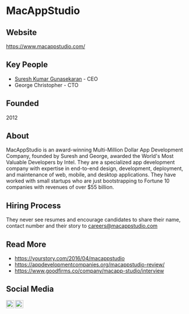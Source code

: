 # MacAppStudio 

## Website

https://www.macappstudio.com/

## Key People

- [Suresh Kumar Gunasekaran](https://in.linkedin.com/in/sureshceo) - CEO
- George Christopher - CTO

## Founded

2012

## About

MacAppStudio is an award-winning Multi-Million Dollar App Development Company, founded by Suresh and George, awarded the World's Most Valuable Developers by Intel. They are a specialized app development company with expertise in end-to-end design, development, deployment, and maintenance of web, mobile, and desktop applications. They have worked with small startups who are just bootstrapping to Fortune 10 companies with revenues of over $55 billion.

## Hiring Process

They never see resumes and encourage candidates to share their name, contact number and their story to careers@macappstudio.com

## Read More

- https://yourstory.com/2016/04/macappstudio
- https://appdevelopmentcompanies.org/macappstudio-review/
- https://www.goodfirms.co/company/macapp-studio/interview

## Social Media

[<img align="left" alt="MacAppStudio | Youtube" width="22px" src="https://cdn.jsdelivr.net/npm/simple-icons@3.7.0/icons/youtube.svg" />][youtube]
[<img align="left" alt="MacAppStudio | LinkedIn" width="22px" src="https://cdn.jsdelivr.net/npm/simple-icons@3.7.0/icons/linkedin.svg" />][linkedin]

[youtube]: https://www.youtube.com/channel/UCjAwopTaJUR5yXDzjg_8E_A
[linkedin]: https://www.linkedin.com/organization-guest/company/macappstudioteam
